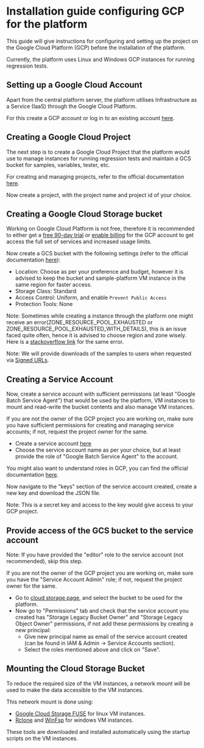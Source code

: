 # Installation guide configuring GCP for the platform

This guide will give instructions for configuring and setting up the project on the Google Cloud Platform (GCP) before the installation of the platform.

Currently, the platform uses Linux and Windows GCP instances for running regression tests.

## Setting up a Google Cloud Account
Apart from the central platform server, the platform utilises Infrastructure as a Service (IaaS) through the Google Cloud Platform.

For this create a GCP account or log in to an existing account [here](https://console.cloud.google.com/).  

## Creating a Google Cloud Project
The next step is to create a Google Cloud Project that the platform would use to manage instances for running regression tests and maintain a GCS bucket for samples, variables, tester, etc. 

For creating and managing projects, refer to the official documentation [here](https://cloud.google.com/resource-manager/docs/creating-managing-projects).

Now create a project, with the project name and project id of your choice.

## Creating a Google Cloud Storage bucket

Working on Google Cloud Platform is not free, therefore it is recommended to either get a [free 90-day trial](https://console.cloud.google.com/freetrial) or [enable billing](https://console.cloud.google.com/billing) for the GCP account to get access the full set of services and increased usage limits.

Now create a GCS bucket with the following settings (refer to the official documentation [here](https://cloud.google.com/storage/docs/creating-buckets)):
- Location: Choose as per your preference and budget, however it is advised to keep the bucket and sample-platform VM instance in the same region for faster access.
- Storage Class: Standard
- Access Control: Uniform, and enable `Prevent Public Access`
- Protection Tools: None

Note: Sometimes while creating a instance through the platform one might receive an error(ZONE_RESOURCE_POOL_EXHAUSTED or ZONE_RESOURCE_POOL_EXHAUSTED_WITH_DETAILS), this is an issue faced quite often, hence it is advised to choose region and zone wisely. Here is a [stackoverflow link](https://stackoverflow.com/questions/65884360/cannot-start-gce-vm-instance-the-zone-does-not-have-enough-resources) for the same error.

Note: We will provide downloads of the samples to users when requested via [Signed URLs](https://cloud.google.com/storage/docs/access-control#signed_urls_query_string_authentication).

## Creating a Service Account

Now, create a service account with sufficient permissions (at least "Google Batch Service Agent") that would be used by the platform, VM instances to mount and read-write the bucket contents and also manage VM instances.

If you are not the owner of the GCP project you are working on, make sure you have sufficient permissions for creating and managing service accounts; if not, request the project owner for the same.

- Create a service account [here](https://cloud.google.com/storage/docs/creating-buckets)
- Choose the service account name as per your choice, but at least provide the role of "Google Batch Service Agent" to the account. 

You might also want to understand roles in GCP, you can find the official documentation [here](https://cloud.google.com/iam/docs/understanding-roles).

Now navigate to the "keys" section of the service account created, create a new key and download the JSON file.

Note: This is a secret key and access to the key would give access to your GCP project.

## Provide access of the GCS bucket to the service account

Note: If you have provided the "editor" role to the service account (not recommended), skip this step.

If you are not the owner of the GCP project you are working on, make sure you have the "Service Account Admin" role; if not, request the project owner for the same.

- Go to [cloud storage page](https://console.cloud.google.com/storage/browser), and select the bucket to be used for the platform.
- Now go to "Permissions" tab and check that the service account you created has "Storage Legacy Bucket Owner" and "Storage Legacy Object Owner" permissions, if not add these permissions by creating a new principal:
    - Give new principal name as email of the service account created (can be found in IAM & Admin -> Service Accounts section).
    - Select the roles mentioned above and click on "Save".

## Mounting the Cloud Storage Bucket

To reduce the required size of the VM instances, a network mount will be used to make the data accessible to the VM instances. 

This network mount is done using:
- [Google Cloud Storage FUSE](https://cloud.google.com/storage/docs/gcs-fuse) for linux VM instances.
- [Rclone](https://rclone.org/) and [WinFsp](https://winfsp.dev/) for windows VM instances.

These tools are downloaded and installed automatically using the startup scripts on the VM instances.
